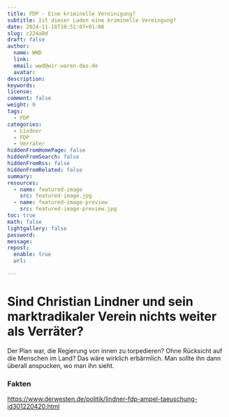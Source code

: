 ```yaml
---
title: FDP - Eine kriminelle Vereinigung?
subtitle: Ist dieser Laden eine kriminelle Vereingung?
date: 2024-11-16T10:51:07+01:00
slug: c224a8d
draft: false
author:
  name: WWD
  link: 
  email: wwd@wir-waren-das.de
  avatar:
description:
keywords:
license:
comment: false
weight: 0
tags:
  - FDP
categories:
  - Lindner
  - FDP
  - Verräter
hiddenFromHomePage: false
hiddenFromSearch: false
hiddenFromRss: false
hiddenFromRelated: false
summary:
resources:
  - name: featured-image
    src: featured-image.jpg
  - name: featured-image-preview
    src: featured-image-preview.jpg
toc: true
math: false
lightgallery: false
password:
message:
repost:
  enable: true
  url:

---
```

<!--more-->
# Sind Christian Lindner und sein marktradikaler Verein nichts weiter als Verräter?

Der Plan war, die Regierung von innen zu torpedieren? Ohne Rücksicht auf die Menschen im Land?
Das wäre wirklich erbärmlich. Man sollte ihn dann überall anspucken, wo man ihn sieht.

### Fakten

https://www.derwesten.de/politik/lindner-fdp-ampel-taeuschung-id301220420.html
